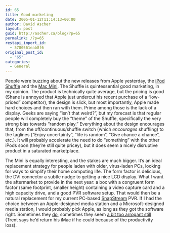 ```yaml
---
id: 65
title: Good marketing
date: 2005-01-12T11:14:13+00:00
author: David Ascher
layout: post
guid: http://ascher.ca/blog/?p=65
permalink: /?p=65
restapi_import_id:
  - 5780561eab8f6
original_post_id:
  - "65"
categories:
  - General
---
```

People were buzzing about the new releases from Apple yesterday, the [iPod Shuffle](http://www.apple.com/ipodshuffle/) and the [Mac Mini](http://www.apple.com/macmini/). The Shuffle is quintessential good marketing, in my opinion. The product is technically quite average, but the pricing is good (Shane is annoyed that Apple just undercut his recent purchase of a &#8220;low-priced&#8221; competitor), the design is slick, but most importantly, Apple made hard choices and then ran with them. Prime among those is the lack of a display. Geeks are saying &#8220;isn&#8217;t that weird?&#8221;, but my forecast is that regular people will completely buy the &#8220;theme&#8221; of the Shuffle, specifically the very strong bias towards &#8220;random play.&#8221; Everything about the design encourages that, from the off/continuous/shuffle switch (which _encourages_ shuffling) to the taglines (&#8220;Enjoy uncertainty&#8221;, &#8220;life is random&#8221;, &#8220;Give chance a chance&#8221;, etc.). It will probably accelerate the need to do &#8220;something&#8221; with the other iPods soon (they&#8217;re still quite pricey), but it does seem a nicely disruptive product in a saturated marketplace.

The Mini is equally interesting, and the stakes are much bigger. It&#8217;s an ideal replacement strategy for people laden with older, virus-laden PCs, looking for ways to simplify their home computing life. The form factor is delicious, the DVI connector a subtle nudge to getting a nice LCD display. What I want the aftermarket to provide in the next year: a box with a congruent form factor (same footprint, smaller height) containing a video capture card and a high capacity drive, and a good PVR software setup. That would then be a natural replacement for my current PC-based [SnapStream](http://snapstream.com/Products/beyondtv/default.asp) PVR. If I had the choice between an Apple-designed media station and a Microsoft-designed media station, I would probably pick Apple, as long as they got the software right. Sometimes they [do](http://www.apple.com/itunes/), sometimes they seem [a bit too arrogant still](http://jeremy.zawodny.com/blog/archives/003868.html) (Trent says he&#8217;d return his iMac if he could because of the productivity loss).